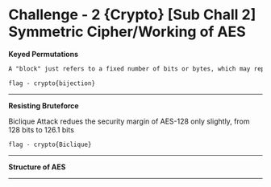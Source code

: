 # Challenge - 2 {Crypto} [Sub Chall 2] Symmetric Cipher/Working of AES

**Keyed Permutations**

```txt
A "block" just refers to a fixed number of bits or bytes, which may represent any kind of data. AES processes a block and outputs another block. We'll be specifically talking the variant of AES which works on 128 bit (16 byte) blocks and a 128 bit key, known as AES-128.
```

`flag - crypto{bijection}`

---

**Resisting Bruteforce**

Biclique Attack redues the security margin of AES-128 only slightly, from 128 bits to 126.1 bits

`flag - crypto{Biclique}`

---

**Structure of AES**



---
